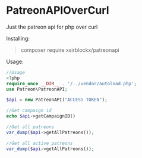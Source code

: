 # PatreonAPIOverCurl
Just the patreon api for php over curl

Installing:
> composer require xsirblockx/patreonapi

Usage:

```php
//Usage
<?php
require_once __DIR__ . '/../vendor/autoload.php';
use Patreon\PatreonAPI;

$api = new PatreonAPI("ACCESS TOKEN");

//Get campaign id
echo $api->getCampaignID()

//Get all patreons
var_dump($api->getAllPatreons());

//Get all active patreons
var_dump($api->getAllPatreons());

```
